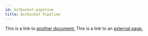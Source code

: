 ```yaml
---
id: bitbucket-pipeline
title: Bitbucket Pipeline
---
```


This is a link to [another document.](doc3.md) This is a link to an [external page.](http://www.example.com/)



